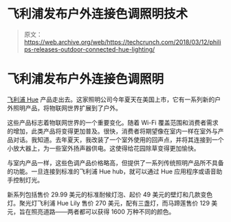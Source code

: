 # 飞利浦发布户外连接色调照明技术

> 原文：<https://web.archive.org/web/https://techcrunch.com/2018/03/12/philips-releases-outdoor-connected-hue-lighting/>

# 飞利浦发布户外连接色调照明

[飞利浦 Hue](https://web.archive.org/web/20221025223325/https://www2.meethue.com/en-us) 产品走出去。这家照明公司今年夏天在美国上市，它有一系列新的户外照明产品，将物联网世界扩展到了户外。

这些产品标志着物联网世界的一个重要变化。随着 Wi-Fi 覆盖范围和消费者需求的增加，此类产品将变得更加普及。很快，消费者将期望像在室内一样在室外与产品对话。我知道。去年夏天，我改装了一个室外使用的回声点，并将其连接到一个小放大器上，为一些室外扬声器供电。这使得给花园除草变得更加愉快。

与室内产品一样，这些色调产品价格略高，但提供了一系列传统照明产品所不具备的功能。一旦连接到标准的飞利浦 Hue hub，就可以通过 Hue 应用程序或语音助手控制灯光。

新系列包括售价 29.99 美元的标准耐候灯泡、起价 49 美元的壁灯和几款变色灯。聚光灯飞利浦 Hue Lily 售价 270 美元，配有三盏灯，而马蹄莲售价 129 美元，旨在照亮道路——两者都可以获得 1600 万种不同的颜色。